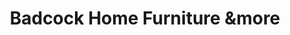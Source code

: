 ---
title: "Badcock Home Furniture &more"
url: /rincon/badcock-home-furniture-andmore/
shop: furniture
---